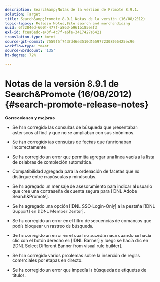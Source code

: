 ```yaml
---
description: Search&amp;Notas de la versión de Promote 8.9.1.
solution: Target
title: Search&amp;Promote 8.9.1 Notas de la versión (16/08/2012)
topic-legacy: Release Notes,Site search and merchandising
uuid: 6f3284ed-660f-477f-a863-b961b185eaf3
exl-id: fcea6adc-e43f-4c7f-a6fe-3417427a6421
translation-type: tm+mt
source-git-commit: 7559f5f7437d46e3510d4659772308666425ec96
workflow-type: tm+mt
source-wordcount: '135'
ht-degree: 72%

---
```


# Notas de la versión 8.9.1 de Search&amp;Promote (16/08/2012){#search-promote-release-notes}

**Correcciones y mejoras**

* Se han corregido las consultas de búsqueda que presentaban asteriscos al final y que no se ampliaban con sus sinónimos.
* Se han corregido las consultas de fechas que funcionaban incorrectamente.
* Se ha corregido un error que permitía agregar una línea vacía a la lista de palabras de compleción automática.
* Compatibilidad agregada para la ordenación de facetas que no distingue entre mayúsculas y minúsculas.
* Se ha agregado un mensaje de asesoramiento para indicar al usuario que cree una contraseña de cuenta segura para [!DNL Adobe Search&Promote].
* Se ha agregado una opción [!DNL SSO-Login-Only] a la pestaña [!DNL Support] en [!DNL Member Center].

* Se ha corregido un error en el filtro de secuencias de comandos que podía bloquear un rastreo de búsqueda.
* Se ha corregido un error en el cual no sucedía nada cuando se hacía clic con el botón derecho en [!DNL Banner] y luego se hacía clic en [!DNL Select Different Banner from visual rule builder].

* Se han corregido varios problemas sobre la inserción de reglas comerciales por etapas en directo.
* Se ha corregido un error que impedía la búsqueda de etiquetas de títulos.
